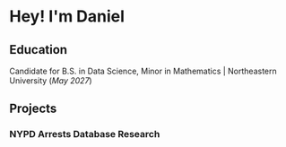 # Hey! I'm Daniel

## Education
Candidate for B.S. in Data Science, Minor in Mathematics | Northeastern University (_May 2027_)

## Projects
### NYPD Arrests Database Research
